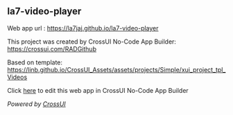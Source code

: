 ## la7-video-player
Web app url : https://la7jaj.github.io/la7-video-player

This project was created by CrossUI No-Code App Builder: https://crossui.com/RADGithub

Based on template: https://linb.github.io/CrossUI_Assets/assets/projects/Simple/xui_project_tpl_Videos

Click [here](https://crossui.com/RADGithub/#!from=github&owner=la7jaj&repo=la7-video-player) to edit this web app in CrossUI No-Code App Builder

<i>Powered by [CrossUI](https://crossui.com)</i>
